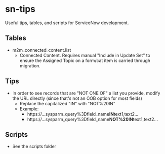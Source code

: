 # sn-tips
Useful tips, tables, and scripts for ServiceNow development.

## Tables
- m2m_connected_content.list
  - Connected Content. Requires manual "Include in Update Set" to ensure the Assigned Topic on a form/cat item is carried through migration.

## Tips
- In order to see records that are "NOT ONE OF" a list you provide, modify the URL directly (since that's not an OOB option for most fields)
  - Replace the capitalized "IN" with "NOT%20IN"
  - Example:
    - https://...sysparm_query%3Dfield_name**IN**text1,text2...
    - https://...sysparm_query%3Dfield_name**NOT%20IN**text1,text2...
## Scripts
- See the scripts folder
